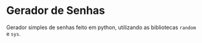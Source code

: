 # Gerador de Senhas
Gerador simples de senhas feito em python, utilizando as bibliotecas `random` e `sys`.
